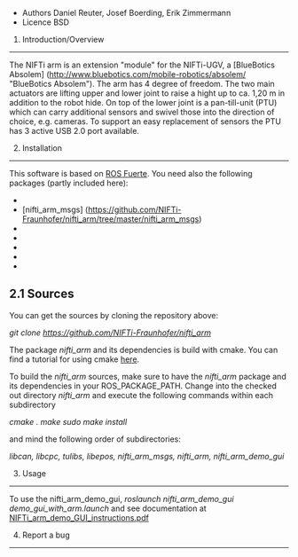 * Authors Daniel Reuter, Josef Boerding, Erik Zimmermann
* Licence BSD

1. Introduction/Overview
------------------------

The NIFTi arm is an extension "module" for the NIFTi-UGV, a [BlueBotics Absolem] (http://www.bluebotics.com/mobile-robotics/absolem/ "BlueBotics Absolem").
The arm has 4 degree of freedom. The two main actuators are lifting upper and lower joint to raise a hight up to ca. 1,20 m in addition to the robot hide. On top of the lower joint is a pan-till-unit (PTU) which can carry additional sensors and swivel those into the direction of choice, e.g. cameras. 
To support an easy replacement of sensors the PTU has 3 active USB 2.0 port available.

2. Installation
---------------

This software is based on [ROS Fuerte](http://wiki.ros.org/fuerte).
You need also the following packages (partly included here):
* [git]: http://git-scm.com
* [nifti_arm_msgs] (https://github.com/NIFTi-Fraunhofer/nifti_arm/tree/master/nifti_arm_msgs)
* [dynamixel_msgs, dynamixel_controllers]: (https://github.com/arebgun/dynamixel_motor) 
* [diagnostic_updater]: (https://github.com/ros/diagnostics/tree/groovy-devel/diagnostic_updater) 
* [libcan]: (https://github.com/NIFTi-Fraunhofer/nifti_arm/tree/master/libcan) 
* [libepos]: (https://github.com/NIFTi-Fraunhofer/nifti_arm/tree/master/libepos)
* [tulibs]: (https://github.com/NIFTi-Fraunhofer/nifti_arm/tree/master/tulibs)


2.1 Sources
-----------

You can get the sources by cloning the repository above:

*git clone https://github.com/NIFTi-Fraunhofer/nifti_arm*

The package *nifti_arm* and its dependencies is build with cmake. You can find a tutorial for using cmake [here](http://www.youtube.com/watch?v=CLvZTyji_Uw).

To build the *nifti_arm* sources, make sure to have the *nifti_arm* package and its dependencies in your ROS_PACKAGE_PATH.
Change into the checked out directory *nifti_arm* and execute the following commands within each subdirectory

*cmake .*
*make* 
*sudo make install*

and mind the following order of subdirectories:

*libcan, libcpc, tulibs, libepos, nifti_arm_msgs, nifti_arm, nifti_arm_demo_gui*

3. Usage
--------

To use the nifti_arm_demo_gui, *roslaunch nifti_arm_demo_gui demo_gui_with_arm.launch* and see documentation at [NIFTi_arm_demo_GUI_instructions.pdf](https://github.com/NIFTi-Fraunhofer/nifti_arm/blob/master/doc/NIFTi_arm_demo_GUI_instructions.pdf)

4. Report a bug
---------------



